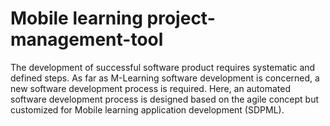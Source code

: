 # Mobile learning project-management-tool
The development of successful software product requires systematic and defined steps. As far as M-Learning software development is concerned, a new software development process is required. Here, an automated software development process is designed based on the agile concept but customized for Mobile learning application development (SDPML). 
